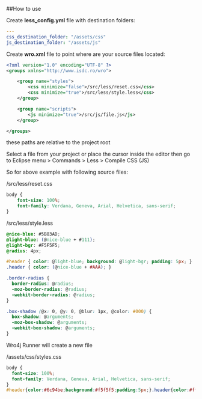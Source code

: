 ##How to use

Create **less_config.yml** file with destination folders:

```yaml
---
css_destination_folder: "/assets/css"
js_destination_folder: "/assets/js"
```
Create **wro.xml** file to point where are your source files located:

```xml
<?xml version="1.0" encoding="UTF-8" ?>
<groups xmlns="http://www.isdc.ro/wro">

	<group name="styles">
		<css minimize="false">/src/less/reset.css</css>
		<css minimize="true">/src/less/style.less</css>
	</group>

	<group name="scripts">
		<js minimize="true">/src/js/file.js</js>
	</group>

</groups>
```
these paths are relative to the project root

Select a file from your project or place the cursor inside the editor then go to Eclipse menu > Commands > Less > Compile CSS (JS)

So for above example with following source files:

/src/less/reset.css
```css
body {
	font-size: 100%;
	font-family: Verdana, Geneva, Arial, Helvetica, sans-serif;
}
```

/src/less/style.less
```css
@nice-blue: #5B83AD;
@light-blue: (@nice-blue + #111);
@light-bgr: #F5F5F5;
@radius: 4px;

#header { color: @light-blue; background: @light-bgr; padding: 5px; }
.header { color: (@nice-blue + #AAA); }

.border-radius {
  border-radius: @radius;
  -moz-border-radius: @radius;
  -webkit-border-radius: @radius;
}

.box-shadow (@x: 0, @y: 0, @blur: 1px, @color: #000) {
  box-shadow: @arguments;
  -moz-box-shadow: @arguments;
  -webkit-box-shadow: @arguments;
}
```

Wro4j Runner will create a new file

/assets/css/styles.css
```css
body {
  font-size: 100%;
  font-family: Verdana, Geneva, Arial, Helvetica, sans-serif;
}
#header{color:#6c94be;background:#f5f5f5;padding:5px;}.header{color:#ffffff;}.border-radius{border-radius:4px;-moz-border-radius:4px;-webkit-border-radius:4px;}
```
